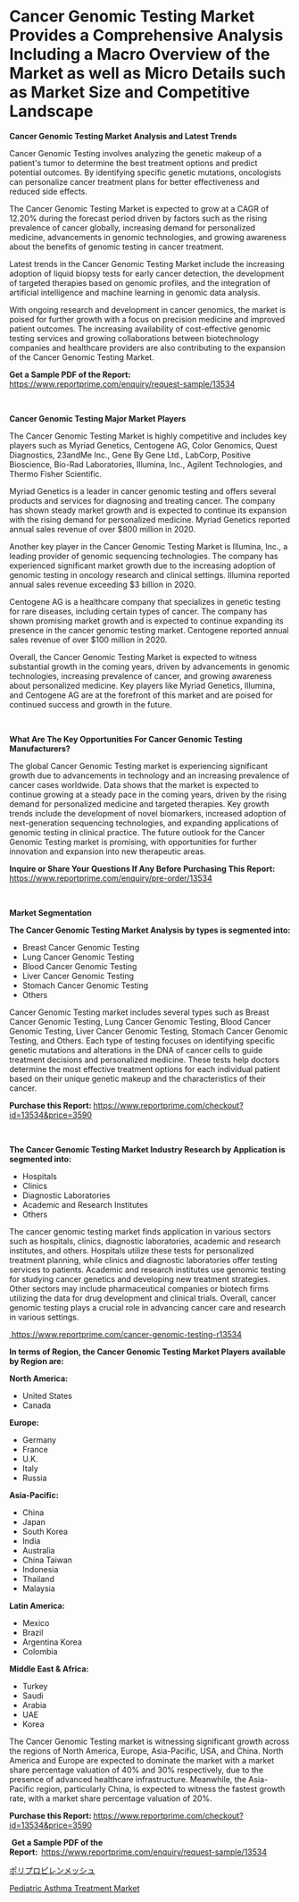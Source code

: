 <p><h1>Cancer Genomic Testing Market Provides a Comprehensive Analysis Including a Macro Overview of the Market as well as Micro Details such as Market Size and Competitive Landscape</h1></p><p><strong>Cancer Genomic Testing Market Analysis and Latest Trends</strong></p>
<p><p>Cancer Genomic Testing involves analyzing the genetic makeup of a patient's tumor to determine the best treatment options and predict potential outcomes. By identifying specific genetic mutations, oncologists can personalize cancer treatment plans for better effectiveness and reduced side effects.</p><p>The Cancer Genomic Testing Market is expected to grow at a CAGR of 12.20% during the forecast period driven by factors such as the rising prevalence of cancer globally, increasing demand for personalized medicine, advancements in genomic technologies, and growing awareness about the benefits of genomic testing in cancer treatment.</p><p>Latest trends in the Cancer Genomic Testing Market include the increasing adoption of liquid biopsy tests for early cancer detection, the development of targeted therapies based on genomic profiles, and the integration of artificial intelligence and machine learning in genomic data analysis.</p><p>With ongoing research and development in cancer genomics, the market is poised for further growth with a focus on precision medicine and improved patient outcomes. The increasing availability of cost-effective genomic testing services and growing collaborations between biotechnology companies and healthcare providers are also contributing to the expansion of the Cancer Genomic Testing Market.</p></p>
<p><strong>Get a Sample PDF of the Report:&nbsp;</strong> <a href="https://www.reportprime.com/enquiry/request-sample/13534">https://www.reportprime.com/enquiry/request-sample/13534</a></p>
<p>&nbsp;</p>
<p><strong>Cancer Genomic Testing Major Market Players</strong></p>
<p><p>The Cancer Genomic Testing Market is highly competitive and includes key players such as Myriad Genetics, Centogene AG, Color Genomics, Quest Diagnostics, 23andMe Inc., Gene By Gene Ltd., LabCorp, Positive Bioscience, Bio-Rad Laboratories, Illumina, Inc., Agilent Technologies, and Thermo Fisher Scientific.</p><p>Myriad Genetics is a leader in cancer genomic testing and offers several products and services for diagnosing and treating cancer. The company has shown steady market growth and is expected to continue its expansion with the rising demand for personalized medicine. Myriad Genetics reported annual sales revenue of over $800 million in 2020.</p><p>Another key player in the Cancer Genomic Testing Market is Illumina, Inc., a leading provider of genomic sequencing technologies. The company has experienced significant market growth due to the increasing adoption of genomic testing in oncology research and clinical settings. Illumina reported annual sales revenue exceeding $3 billion in 2020.</p><p>Centogene AG is a healthcare company that specializes in genetic testing for rare diseases, including certain types of cancer. The company has shown promising market growth and is expected to continue expanding its presence in the cancer genomic testing market. Centogene reported annual sales revenue of over $100 million in 2020.</p><p>Overall, the Cancer Genomic Testing Market is expected to witness substantial growth in the coming years, driven by advancements in genomic technologies, increasing prevalence of cancer, and growing awareness about personalized medicine. Key players like Myriad Genetics, Illumina, and Centogene AG are at the forefront of this market and are poised for continued success and growth in the future.</p></p>
<p>&nbsp;</p>
<p><strong>What Are The Key Opportunities For Cancer Genomic Testing Manufacturers?</strong></p>
<p><p>The global Cancer Genomic Testing market is experiencing significant growth due to advancements in technology and an increasing prevalence of cancer cases worldwide. Data shows that the market is expected to continue growing at a steady pace in the coming years, driven by the rising demand for personalized medicine and targeted therapies. Key growth trends include the development of novel biomarkers, increased adoption of next-generation sequencing technologies, and expanding applications of genomic testing in clinical practice. The future outlook for the Cancer Genomic Testing market is promising, with opportunities for further innovation and expansion into new therapeutic areas.</p></p>
<p><strong>Inquire or Share Your Questions If Any Before Purchasing This Report:</strong> <a href="https://www.reportprime.com/enquiry/pre-order/13534">https://www.reportprime.com/enquiry/pre-order/13534</a></p>
<p>&nbsp;</p>
<p><strong>Market Segmentation</strong></p>
<p><strong>The Cancer Genomic Testing Market Analysis by types is segmented into:</strong></p>
<p><ul><li>Breast Cancer Genomic Testing</li><li>Lung Cancer Genomic Testing</li><li>Blood Cancer Genomic Testing</li><li>Liver Cancer Genomic Testing</li><li>Stomach Cancer Genomic Testing</li><li>Others</li></ul></p>
<p><p>Cancer Genomic Testing market includes several types such as Breast Cancer Genomic Testing, Lung Cancer Genomic Testing, Blood Cancer Genomic Testing, Liver Cancer Genomic Testing, Stomach Cancer Genomic Testing, and Others. Each type of testing focuses on identifying specific genetic mutations and alterations in the DNA of cancer cells to guide treatment decisions and personalized medicine. These tests help doctors determine the most effective treatment options for each individual patient based on their unique genetic makeup and the characteristics of their cancer.</p></p>
<p><strong>Purchase this Report:&nbsp;</strong><a href="https://www.reportprime.com/checkout?id=13534&price=3590">https://www.reportprime.com/checkout?id=13534&price=3590</a></p>
<p>&nbsp;</p>
<p><strong>The Cancer Genomic Testing Market Industry Research by Application is segmented into:</strong></p>
<p><ul><li>Hospitals</li><li>Clinics</li><li>Diagnostic Laboratories</li><li>Academic and Research Institutes</li><li>Others</li></ul></p>
<p><p>The cancer genomic testing market finds application in various sectors such as hospitals, clinics, diagnostic laboratories, academic and research institutes, and others. Hospitals utilize these tests for personalized treatment planning, while clinics and diagnostic laboratories offer testing services to patients. Academic and research institutes use genomic testing for studying cancer genetics and developing new treatment strategies. Other sectors may include pharmaceutical companies or biotech firms utilizing the data for drug development and clinical trials. Overall, cancer genomic testing plays a crucial role in advancing cancer care and research in various settings.</p></p>
<p><a href="https://www.reportprime.com/cancer-genomic-testing-r13534">&nbsp;https://www.reportprime.com/cancer-genomic-testing-r13534</a></p>
<p><strong>In terms of Region, the Cancer Genomic Testing Market Players available by Region are:</strong></p>
<p>
    <p> <strong> North America: </strong>
        <ul>
            <li>United States</li>
            <li>Canada</li>
        </ul>
        </p> 
    <p> <strong> Europe: </strong>
        <ul>
            <li>Germany</li>
            <li>France</li>
            <li>U.K.</li>
            <li>Italy</li>
            <li>Russia</li>
        </ul>
        </p> 
    <p> <strong> Asia-Pacific: </strong>
        <ul>
            <li>China</li>
            <li>Japan</li>
            <li>South Korea</li>
            <li>India</li>
            <li>Australia</li>
            <li>China Taiwan</li>
            <li>Indonesia</li>
            <li>Thailand</li>
            <li>Malaysia</li>
        </ul>
        </p> 
    <p> <strong> Latin America: </strong>
        <ul>
            <li>Mexico</li>
            <li>Brazil</li>
            <li>Argentina Korea</li>
            <li>Colombia</li>
        </ul>
        </p> 
    <p> <strong> Middle East & Africa: </strong>
        <ul>
            <li>Turkey</li>
            <li>Saudi</li>
            <li>Arabia</li>
            <li>UAE</li>
            <li>Korea</li>
        </ul>
    </p>
    </p>
<p><p>The Cancer Genomic Testing market is witnessing significant growth across the regions of North America, Europe, Asia-Pacific, USA, and China. North America and Europe are expected to dominate the market with a market share percentage valuation of 40% and 30% respectively, due to the presence of advanced healthcare infrastructure. Meanwhile, the Asia-Pacific region, particularly China, is expected to witness the fastest growth rate, with a market share percentage valuation of 20%.</p></p>
<p><strong>Purchase this Report: </strong><a href="https://www.reportprime.com/checkout?id=13534&price=3590">https://www.reportprime.com/checkout?id=13534&price=3590</a></p>
<p>&nbsp;<strong>Get a Sample PDF of the Report:&nbsp;&nbsp;</strong><a href="https://www.reportprime.com/enquiry/request-sample/13534">https://www.reportprime.com/enquiry/request-sample/13534</a></p>
<p><strong></strong></p>
<p><p><a href="https://github.com/wkuactfdzwizk06/Market-Research-Report-List-1/blob/main/334812624561.md">ポリプロピレンメッシュ</a></p><p><a href="https://github.com/ChiragRp1/Market-Research-Report-List-4/blob/main/pediatric-asthma-treatment-market.md">Pediatric Asthma Treatment Market</a></p></p>